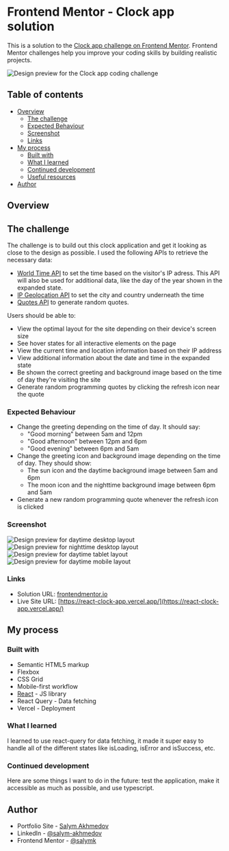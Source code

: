# Frontend Mentor - Clock app solution

This is a solution to the [Clock app challenge on Frontend Mentor](https://www.frontendmentor.io/challenges/clock-app-LMFaxFwrM). Frontend Mentor challenges help you improve your coding skills by building realistic projects.

![Design preview for the Clock app coding challenge](src/assets/preview.jpg)

## Table of contents

- [Overview](#overview)
  - [The challenge](#the-challenge)
  - [Expected Behaviour](#expected-behaviour)
  - [Screenshot](#screenshot)
  - [Links](#links)
- [My process](#my-process)
  - [Built with](#built-with)
  - [What I learned](#what-i-learned)
  - [Continued development](#continued-development)
  - [Useful resources](#useful-resources)
- [Author](#author)

## Overview

## The challenge

The challenge is to build out this clock application and get it looking as close to the design as possible. I used the following APIs to retrieve the necessary data:

- [World Time API](http://worldtimeapi.org/) to set the time based on the visitor's IP adress. This API will also be used for additional data, like the day of the year shown in the expanded state.
- [IP Geolocation API](https://freegeoip.app/) to set the city and country underneath the time
- [Quotes API](https://api.quotable.io/) to generate random quotes.

Users should be able to:

- View the optimal layout for the site depending on their device's screen size
- See hover states for all interactive elements on the page
- View the current time and location information based on their IP address
- View additional information about the date and time in the expanded state
- Be shown the correct greeting and background image based on the time of day they're visiting the site
- Generate random programming quotes by clicking the refresh icon near the quote

### Expected Behaviour

- Change the greeting depending on the time of day. It should say:
  - "Good morning" between 5am and 12pm
  - "Good afternoon" between 12pm and 6pm
  - "Good evening" between 6pm and 5am
- Change the greeting icon and background image depending on the time of day. They should show:
  - The sun icon and the daytime background image between 5am and 6pm
  - The moon icon and the nighttime background image between 6pm and 5am
- Generate a new random programming quote whenever the refresh icon is clicked

### Screenshot

![Design preview for daytime desktop layout](src/assets/react-clock-app-desktop-daytime.jpg)
![Design preview for nighttime desktop layout](src/assets/react-clock-app-desktop-nighttime.jpg)
![Design preview for daytime tablet layout](src/assets/react-clock-app-tablet-daytime.jpg)
![Design preview for daytime mobile layout](src/assets/react-clock-app-mobile-daytime.jpg)

### Links

- Solution URL: [frontendmentor.io](https://www.frontendmentor.io/solutions/react-clock-app-Ao-91TaCf)
- Live Site URL: [https://react-clock-app.vercel.app/](https://react-clock-app.vercel.app/)

## My process

### Built with

- Semantic HTML5 markup
- Flexbox
- CSS Grid
- Mobile-first workflow
- [React](https://reactjs.org/) - JS library
- React Query - Data fetching
- Vercel - Deployment

### What I learned

I learned to use react-query for data fetching, it made it super easy to handle all of the different states like isLoading, isError and isSuccess, etc.

### Continued development

Here are some things I want to do in the future: test the application, make it accessible as much as possible, and use typescript.

## Author

- Portfolio Site - [Salym Akhmedov](https://www.salymakhmedov.dev/)
- LinkedIn - [@salym-akhmedov](https://www.linkedin.com/in/salym-akhmedov/)
- Frontend Mentor - [@salymk](https://www.frontendmentor.io/profile/salymk)
